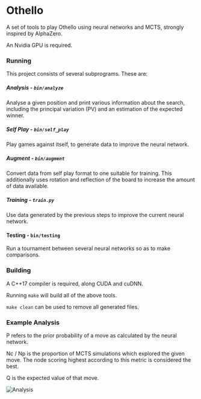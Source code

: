 # Othello

A set of tools to play Othello using neural networks and MCTS, strongly inspired by AlphaZero.

An Nvidia GPU is required.

### Running

This project consists of several subprograms. These are:

##### Analysis - `bin/analyze`
Analyse a given position and print various information about the search, including the principal variation (PV) and an estimation of the expected winner.

##### Self Play - `bin/self_play`
Play games against itself, to generate data to improve the neural network.

##### Augment - `bin/augment`
Convert data from self play format to one suitable for training. This additionally uses rotation and reflection of the board to increase the amount of data available.

##### Training - `train.py`
Use data generated by the previous steps to improve the current neural network.

#### Testing - `bin/testing`
Run a tournament between several neural networks so as to make comparisons.

### Building

A C++17 compiler is required, along CUDA and cuDNN.

Running `make` will build all of the above tools.

`make clean` can be used to remove all generated files.

### Example Analysis

P refers to the prior probability of a move as calculated by the neural network.

Nc / Np is the proportion of MCTS simulations which explored the given move. The node scoring highest according to this metric is considered the best.

Q is the expected value of that move.

![Analysis](https://maf27.host.cs.st-andrews.ac.uk/Othello/Analysis.png)

